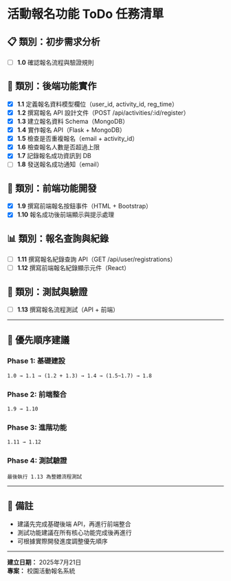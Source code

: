# 活動報名功能 ToDo 任務清單

## 📋 類別：初步需求分析
- [ ] **1.0** 確認報名流程與驗證規則

## 🔧 類別：後端功能實作
- [x] **1.1** 定義報名資料模型欄位（user_id, activity_id, reg_time）
- [x] **1.2** 撰寫報名 API 設計文件（POST /api/activities/:id/register）
- [x] **1.3** 建立報名資料 Schema（MongoDB）
- [x] **1.4** 實作報名 API（Flask + MongoDB）
- [x] **1.5** 檢查是否重複報名（email + activity_id）
- [x] **1.6** 檢查報名人數是否超過上限
- [x] **1.7** 記錄報名成功資訊到 DB
- [ ] **1.8** 發送報名成功通知（email）

## 🎨 類別：前端功能開發
- [x] **1.9** 撰寫前端報名按鈕事件（HTML + Bootstrap）
- [x] **1.10** 報名成功後前端顯示與提示處理

## 📊 類別：報名查詢與紀錄
- [ ] **1.11** 撰寫報名紀錄查詢 API（GET /api/user/registrations）
- [ ] **1.12** 撰寫前端報名紀錄顯示元件（React）

## 🧪 類別：測試與驗證
- [ ] **1.13** 撰寫報名流程測試（API + 前端）

---

## 🚀 優先順序建議

### Phase 1: 基礎建設
```
1.0 → 1.1 → (1.2 + 1.3) → 1.4 → (1.5~1.7) → 1.8
```

### Phase 2: 前端整合
```
1.9 → 1.10
```

### Phase 3: 進階功能
```
1.11 → 1.12
```

### Phase 4: 測試驗證
```
最後執行 1.13 為整體流程測試
```

---

## 📝 備註
- 建議先完成基礎後端 API，再進行前端整合
- 測試功能建議在所有核心功能完成後再進行
- 可根據實際開發進度調整優先順序

---

**建立日期：** 2025年7月21日  
**專案：** 校園活動報名系統
